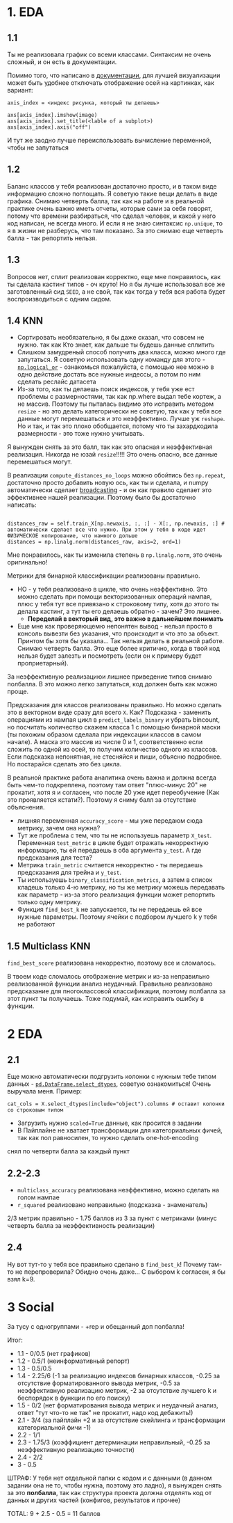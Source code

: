 # 1. EDA
## 1.1
Ты не реализовала график со всеми классами. Синтаксим не очень сложный, и он есть в документации.

Помимо того, что написано в [документации](https://matplotlib.org/stable/api/_as_gen/matplotlib.pyplot.subplots.html), для лучшей визуализации может быть удобнее отключать отображение осей на картинках, как вариант:
```{python}
axis_index = <индекс рисунка, который ты делаешь>

axs[axis_index].imshow(image)
axs[axis_index].set_title(<lable of a subplot>)
axs[axis_index].axis("off")
```
И тут же заодно лучше переиспользовать вычисление переменной, чтобы не запутаться

## 1.2
Баланс классов у тебя реализован достаточно просто, и в таком виде информацию сложно поглощать. Я советую такие вещи делать в виде графика. Снимаю четверть балла, так как на работе и в реальной практике очень важно иметь отчеты, которые сами за себя говорят, потому что времени разбираться, что сделал человек, и какой у него код написан, не всегда много. И если я не знаю синтаксис `np.unique`, то я в жизни не разберусь, что там показано. За это снимаю еще четверть балла - так репортить нельзя.

## 1.3
Вопросов нет, сплит реализован корректно, еще мне понравилось, как ты сделала кастинг типов - оч круто! Но я бы лучше использовал все же заготовленный сид `SEED`, а не свой, так как тогда у тебя вся работа будет воспроизводиться с одним сидом.

## 1.4 KNN

- Сортировать необязательно, я бы даже сказал, что совсем не нужно. так как Кто знает, как дальше ты будешь данные сплитить
- Слишком замудреный способ получить два класса, можно много где запутаться. Я советую использовать одну команду для этого - [`np.logical_or`](https://numpy.org/doc/stable/reference/generated/numpy.logical_or.html) - ознакомься пожалуйста, с помощью нее можно в одно действие достать все нужные индессы, а потом по ним сделать реслайс датасета
- Из-за того, как ты делаешь поиск индексов, у тебя уже ест проблемы с размерностями, так как np.where выдал тебе кортеж, а не массив. Поэтому ты пыталась видимо это исправить методом `resize` - но это делать категорически не советую, так как у тебя все данные могут перемешаться и это неэффективно. Лучше уж `reshape`. Но и так, и так это плохо обобщается, потому что ты захардкодила размерности - это тоже нужно учитывать.

Я вынужден снять за это балл, так как это опасная и неэффективная реализация. Никогда не юзай `resize`!!!!! Это очень опасно, все данные перемешаться могут.

В реализации `compute_distances_no_loops` можно обойтись без `np.repeat`, достаточно просто добавить новую ось, как ты и сделала, и numpy автоматически сделает [broadcasting](https://numpy.org/doc/stable/user/basics.broadcasting.html) - и он как правило сделает это эффективнее нашей реализации. Поэтому было бы достаточно написать:

```{python}

distances_raw = self.train_X[np.newaxis, :, :] - X[:, np.newaxis, :] # автоматически сделает все что нужно. При этом у тебя в коде идет ФИЗИЧЕСКОЕ копирование, что намного дольше
distances = np.linalg.norm(distances_raw, axis=2, ord=1)
```

Мне понравилось, как ты изменила степень в `np.linalg.norm`, это очень оригинально! 


Метрики для бинарной классификации реализованы правильно. 
- НО - у тебя реализовано в цикле, что очень неэффективно. Это можно сделать при помощи векторизованных операций нампая, плюс у тебя тут все привязано к строковому типу, хотя до этого ты делала кастинг, а тут ты его делаешь обратно - зачем? Это лишнее.
  - **Переделай в векторый вид, это важно в дальнейшем понимать**
- Еще мне как проверяющемю непонятен вывод - нельзя просто в консоль вывезти без указания, что происходит и что это за объект. Принтом бы хотя бы указала... Так нельзя делать в реальной работе. Снимаю четверть балла. Это еще более критично, когда в твой код нельзя будет залезть и посмотреть (если он к примеру будет проприетарный).

За неэффективную реализациюи лишнее приведение типов снимаю полбалла. В это можно легко запутаться, код должен быть как можно проще.

Предсказания для классов реализованы правильно. Но можно сделать это в векторном виде сразу для всего `X`. Как? Подсказка - заменить операциями из нампая цикл в `predict_labels_binary` и убрать bincount, но посчитать количество скажем класса 1 с помощью бинарной маски (ты похожим образом сделала при индексации классов в самом начале). А маска это массив из числе 0 и 1, соответственно если сложить по одной из осей, то получим количество одного из классов. Если подсказка непонятная, не стесняйся и пиши, объясню подробнее. Но постарайся сделать это без цикла. 


В реальной практике работа аналитика очень важна и должна всегда быть чем-то подкреплена, поэтому там ответ "плюс-минус 20" не прокатит, хотя я и согласен, что после 20 уже идет переобучение (Как это проявляется кстати?). Поэтому я сниму балл за отсутствие объяснения.




- лишняя переменная `accuracy_score` - мы уже передаюм сюда метрику, зачем она нужна?
- Тут же проблема с тем, что ты не используешь параметр `X_test`. Переменная `test_metric` в цикле будет отражать некорректную информацию, ты ей передаешь в оба аргумента `y_test`. А где предсказания для теста?
- Метрика `train_metric` считается некорректно - ты передаешь предсказания для трейна и `y_test`.
- Ты используешь `binary_classification_metrics`, а затем в список кладешь только 4-ю метрику, но ты же метрику можешь передавать как параметр - из-за этого реализация функции может репортить только одну метрику.
- Функция `find_best_k` не запускается, ты не передаешь ей все нужные параметры. Поэтому ячейки с подбором лучшего k у тебя не работают




## 1.5 Multiclass KNN

`find_best_score` реализована некорректно, поэтому все и сломалось.

В твоем коде сломалось отображение метрик и из-за неправильно реализованной функции анализ неудачный. Правильно реализовано предсказание для пногоклассовой классификации, поэтому полбалла за этот пункт ты получаешь. Тоже подумай, как исправить ошибку в функции.



# 2 EDA

## 2.1

Еще можно автоматически подгрузить колонки с нужным тебе типом данных - [`pd.DataFrame.select_dtypes`](https://pandas.pydata.org/pandas-docs/stable/reference/api/pandas.DataFrame.select_dtypes.html), советую ознакомиться! Очень выручала меня. Пример:

```{python}
cat_cols = X.select_dtypes(include="object").columns # оставит колонки со строковым типом

```
- Загрузить нужно `scaled=True` данные, как просится в задании
- В Пайплайне не хватает трансформации для категориальных фичей, так как пол равносилен, то нужно сделать one-hot-encoding

cнял по четверти балла за каждый пункт

## 2.2-2.3

- `multiclass_accuracy` реализована неэффективно, можно сделать на голом нампае
- `r_squared` реализовано неправильно (подсказка - знаменатель)

2/3 метрик правильно - 1.75 баллов из 3 за пункт с метриками (минус четверть балла за неэффективность реализации)

## 2.4
Ну вот тут-то у тебя все правильно сделано в `find_best_k`! Почему там-то не перепроверила? Обидно очень даже... С выбором k согласен, я бы взял k=9.

# 3 Social

За тусу с одногруппами - +rep и обещанный доп полбалла!


Итог:
- 1.1 - 0/0.5 (нет графиков)
- 1.2 - 0.5/1 (неинформативный репорт)
- 1.3 - 0.5/0.5
- 1.4 - 2.25/6 (-1 за реализацию индексов бинарных классов, -0.25 за отсутствие форматированного вывода метрик, -0.5 за неэффективную реализацию метрик, -2 за отсутствие лучшего k и беспорядок в функции по его поиску)
- 1.5 - 0/2 (нет форматирования вывода метрик и неудачный анализ, ответ "тут что-то не так" не прокатит, надо код дебажить!)
- 2.1 - 3/4 (за пайплайн +2 и за отсутствие скейлинга и трансформации категориальной фичи -1)
- 2.2 - 1/1
- 2.3 - 1.75/3 (коэффициент детерминации неправильный, -0.25 за неэффективную реализацию точности)
- 2.4 - 2/2
- 3 - 0.5

ШТРАФ: У тебя нет отдельной папки с кодом и с данными (в данном задании она не то, чтобы нужна, поэтому это ладно), я вынужден снять за это **полбалла**, так как структура проекта должна отделять код от данных и других частей (конфигов, результатов и прочее)

TOTAL: 9 + 2.5 - 0.5 = 11 баллов